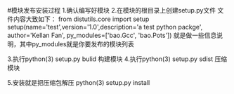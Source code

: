 #模块发布安装过程
1.确认编写好模块
2.在模块的根目录上创建setup.py文件
文件内容大致如下：
from distutils.core import setup
setup(name='test',version='1.0',description='a test python packge', author='Kellan Fan', py_modules=['bao.Gcc', 'bao.Pots']) 就是做一些信息说明，其中py_modules就是你要发布的模块列表

3.执行python(3) setup.py bulid 构建模块
4.执行python(3) setup.py sdist 压缩模块

5.安装就是把压缩包解压 python(3) setup.py install
